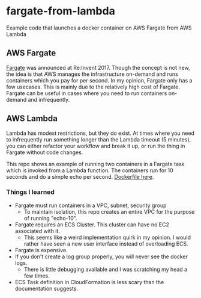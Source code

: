 # fargate-from-lambda
Example code that launches a docker container on AWS Fargate from AWS Lambda

## AWS Fargate
[Fargate](https://aws.amazon.com/fargate/) was announced at Re:Invent 2017.
Though the concept is not new, the idea is that AWS manages the infrastructure
on-demand and runs containers which you pay for per second. In my opinion,
Fargate only has a few usecases. This is mainly due to the relatively high cost
of Fargate. Fargate can be useful in cases where you need to run containers
on-demand and infrequently.

## AWS Lambda
Lambda has modest restrictions, but they do exist. At times where you need to
infrequently run something longer than the Lambda timeout (5 minutes), you can
either refactor your workflow and break it up, or run the thing in Fargate
without code changes.

This repo shows an example of running two containers in a Fargate task which is
invoked from a Lambda function. The containers run for 10 seconds and do a
simple echo per second. [Dockerfile here](https://github.com/jolexa/dockerfiles/blob/master/echo-10/Dockerfile).

### Things I learned
* Fargate must run containers in a VPC, subnet, security group
  * To maintain isolation, this repo creates an entire VPC for the purpose of
  running "echo-10".
* Fargate requires an ECS Cluster. This cluster can have no EC2 associated with
it.
  * This seems like a weird implementation quirk in my opinion. I would rather
   have seen a new user interface instead of overloading ECS.
* Fargate is expensive.
* If you don't create a log group properly, you will never see the docker logs.
  * There is little debugging available and I was scratching my head a few
  times.
* ECS Task definition in CloudFormation is less scary than the documentation
suggests.
